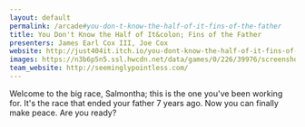```yaml
---
layout: default
permalink: /arcade#you-don-t-know-the-half-of-it-fins-of-the-father
title: You Don't Know the Half of It&colon; Fins of the Father
presenters: James Earl Cox III, Joe Cox
website: http://just404it.itch.io/you-dont-know-the-half-of-it-fins-of-the-father
images: https://n3b6p5n5.ssl.hwcdn.net/data/games/0/226/39976/screenshots/39976_82713_orig.png, https://n3b6p5n5.ssl.hwcdn.net/data/games/0/226/39976/screenshots/39976_82712_orig.png, https://n3b6p5n5.ssl.hwcdn.net/data/games/0/226/39976/screenshots/39976_82711_orig.png
team_website: http://seeminglypointless.com/
---
```

Welcome to the big race, Salmontha; this is the one you've been working for. It's the race that ended your father 7 years ago. Now you can finally make peace. Are you ready?

